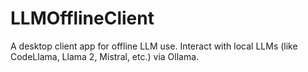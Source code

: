 # LLMOfflineClient
A desktop client app for offline LLM use. Interact with local LLMs (like CodeLlama, Llama 2, Mistral, etc.) via Ollama.
